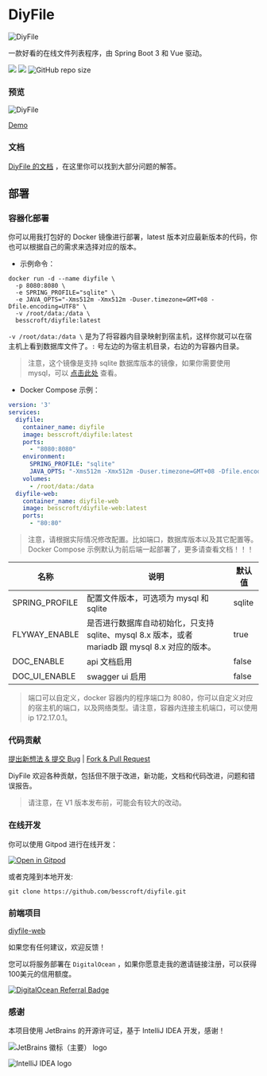 # DiyFile

<p align="center">

![DiyFile](https://besscroft.com/uploads/diyfile.png)

</p>

一款好看的在线文件列表程序，由 Spring Boot 3 和 Vue 驱动。

[![](https://img.shields.io/badge/%E5%BC%80%E5%8F%91%E8%BF%9B%E5%BA%A6-%E5%BC%80%E5%8F%91%E4%B8%AD-brightgreen?style=flat-square)]() [![](https://img.shields.io/github/license/besscroft/diyfile?style=flat-square)](https://github.com/besscroft/diyfile/blob/master/LICENSE) ![GitHub repo size](https://img.shields.io/github/repo-size/besscroft/diyfile?style=flat-square&color=328657)

### 预览

![DiyFile](https://besscroft.com/uploads/diyfile-demo.png)

[Demo](https://demo.besscroft.com/)

### 文档

[DiyFile 的文档](https://doc.diyfile.besscroft.com/) ，在这里你可以找到大部分问题的解答。

## 部署

### 容器化部署

你可以用我打包好的 Docker 镜像进行部署，latest 版本对应最新版本的代码，你也可以根据自己的需求来选择对应的版本。

* 示例命令：

```shell
docker run -d --name diyfile \
  -p 8080:8080 \
  -e SPRING_PROFILE="sqlite" \
  -e JAVA_OPTS="-Xms512m -Xmx512m -Duser.timezone=GMT+08 -Dfile.encoding=UTF8" \
  -v /root/data:/data \
  besscroft/diyfile:latest
```

`-v /root/data:/data \` 是为了将容器内目录映射到宿主机，这样你就可以在宿主机上看到数据库文件了。`:` 号左边的为宿主机目录，右边的为容器内目录。

> 注意，这个镜像是支持 sqlite 数据库版本的镜像，如果你需要使用 mysql，可以 [点击此处](https://doc.diyfile.besscroft.com/diyfile/deploy/backend.html) 查看。

- Docker Compose 示例：

```yaml
version: '3'
services:
  diyfile:
    container_name: diyfile
    image: besscroft/diyfile:latest
    ports:
      - "8080:8080"
    environment:
      SPRING_PROFILE: "sqlite"
      JAVA_OPTS: "-Xms512m -Xmx512m -Duser.timezone=GMT+08 -Dfile.encoding=UTF8"
    volumes:
      - /root/data:/data
  diyfile-web:
    container_name: diyfile-web
    image: besscroft/diyfile-web:latest
    ports:
      - "80:80"
```

> 注意，请根据实际情况修改配置。比如端口，数据库版本以及其它配置等。
> Docker Compose 示例默认为前后端一起部署了，更多请查看文档！！！

| 名称          | 说明                                                                 | 默认值    |
| ------------- |--------------------------------------------------------------------|--------|
| SPRING_PROFILE | 配置文件版本，可选项为 mysql 和 sqlite                                         | sqlite |
| FLYWAY_ENABLE | 是否进行数据库自动初始化，只支持 sqlite、mysql 8.x 版本，或者 mariadb 跟 mysql 8.x 对应的版本。 | true   |
| DOC_ENABLE    | api 文档启用                                                           | false  |
| DOC_UI_ENABLE | swagger ui 启用                                                      | false  |

> 端口可以自定义，docker 容器内的程序端口为 8080，你可以自定义对应的宿主机的端口，以及网络类型。请注意，容器内连接主机端口，可以使用 ip 172.17.0.1。

### 代码贡献

[提出新想法 & 提交 Bug](https://github.com/besscroft/diyfile/issues/new) | [Fork & Pull Request](https://github.com/besscroft/diyfile/fork)

DiyFile 欢迎各种贡献，包括但不限于改进，新功能，文档和代码改进，问题和错误报告。

> 请注意，在 V1 版本发布前，可能会有较大的改动。

### 在线开发

你可以使用 Gitpod 进行在线开发：

<p><a href="https://gitpod.io/#https://github.com/besscroft/diyfile" rel="nofollow"><img src="https://camo.githubusercontent.com/1eb1ddfea6092593649f0117f7262ffa8fbd3017/68747470733a2f2f676974706f642e696f2f627574746f6e2f6f70656e2d696e2d676974706f642e737667" alt="Open in Gitpod" data-canonical-src="https://gitpod.io/button/open-in-gitpod.svg" style="max-width:100%;"></a></p>

或者克隆到本地开发:

```shell
git clone https://github.com/besscroft/diyfile.git
```
### 前端项目

[diyfile-web](https://github.com/besscroft/diyfile-web)

如果您有任何建议，欢迎反馈！

您可以将服务部署在 `DigitalOcean` ，如果你愿意走我的邀请链接注册，可以获得100美元的信用额度。

<a href="https://www.digitalocean.com/?refcode=6841be7284cc&utm_campaign=Referral_Invite&utm_medium=Referral_Program&utm_source=badge"><img src="https://web-platforms.sfo2.cdn.digitaloceanspaces.com/WWW/Badge%201.svg" alt="DigitalOcean Referral Badge" /></a>

### 感谢

本项目使用 JetBrains 的开源许可证，基于 IntelliJ IDEA 开发，感谢！

![JetBrains 徽标（主要） logo](https://resources.jetbrains.com/storage/products/company/brand/logos/jb_beam.svg)

![IntelliJ IDEA logo](https://resources.jetbrains.com/storage/products/company/brand/logos/IntelliJ_IDEA.svg)

